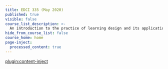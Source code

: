 ```yaml
---
title: EDCI 335 (May 2020)
published: true
visible: false
course_list_description: >-
  An introduction to the practice of learning design and its application to interactive learning environments. Students will explore the principles of learning design; examine how they can maximize the effectiveness, efficiency and appeal of learning experiences for learners; and teach for understanding. Students will have the opportunity to plan, design, and develop an interactive learning environment using the latest technology tools specifically for teaching and learning.
hide_from_course_list: false
course_home: home
page-inject:
  processed_content: true
---
```


[plugin:content-inject](/edci335-2020/home/_important-reminders)
